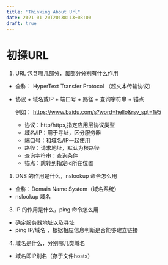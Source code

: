 ```yaml
---
title: "Thinking About Url"
date: 2021-01-20T20:38:13+08:00
draft: true
---
```


# 初探URL

1. URL 包含哪几部分，每部分分别有什么作用
* 全称： HyperText Transfer Protocol （超文本传输协议）
* 协议 + 域名或IP + 端口号 + 路径 + 查询字符串 + 锚点 

    例如： https://www.baidu.com/s?word=hello&rsv_spt=1#5

    * 协议：http/https,指定应用层协议类型
    * 域名/IP：用于寻址，区分服务器
    * 端口号：和域名/IP一起使用
    * 路径：请求地址，默认为根路径
    * 查询字符串：查询条件
    * 锚点：跳转到指定id所在位置

1. DNS 的作用是什么，nslookup 命令怎么用
* 全称：Domain Name System（域名系统）
* nslookup 域名

3. IP 的作用是什么，ping 命令怎么用
* 确定服务器地址以及寻址
* ping IP/域名 ，根据相应信息判断是否能够建立链接

4. 域名是什么，分别哪几类域名
* 域名即IP别名（存于文件hosts）